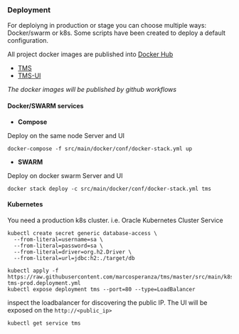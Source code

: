 ### Deployment

For deploiyng in production or stage you can choose multiple ways: Docker/swarm or k8s. Some scripts have been created to
deploy a default configuration.

All project docker images are published into [Docker Hub](https://hub.docker.com/u/marcosperanza79)

- [TMS](https://hub.docker.com/u/marcosperanza79/tms)
- [TMS-UI](https://hub.docker.com/u/marcosperanza79/tms-ui)

_The docker images will be published by github workflows_

#### Docker/SWARM services

- **Compose**

Deploy on the same node Server and UI

```
docker-compose -f src/main/docker/conf/docker-stack.yml up
```

- **SWARM**

Deploy on docker swarm Server and UI

```
docker stack deploy -c src/main/docker/conf/docker-stack.yml tms
```

#### Kubernetes

You need a production k8s cluster. i.e. Oracle Kubernetes Cluster Service

```
kubectl create secret generic database-access \
  --from-literal=username=sa \
  --from-literal=password=sa \
  --from-literal=driver=org.h2.Driver \
  --from-literal=url=jdbc:h2:./target/db

kubectl apply -f https://raw.githubusercontent.com/marcosperanza/tms/master/src/main/k8s/k8s-tms-prod.deployment.yml
kubectl expose deployment tms --port=80 --type=LoadBalancer
```

inspect the loadbalancer for discovering the public IP. The UI will be exposed on the `http://<public_ip>`

```
kubectl get service tms
```


